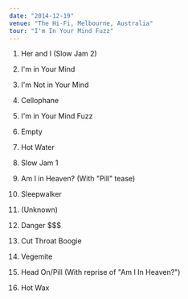 ```yaml
---
date: "2014-12-19"
venue: "The Hi-Fi, Melbourne, Australia"
tour: "I'm In Your Mind Fuzz"
---
```



 1. Her and I (Slow Jam 2)

 2. I'm in Your Mind

 3. I'm Not in Your Mind

 4. Cellophane

 5. I'm in Your Mind Fuzz

 6. Empty

 7. Hot Water

 8. Slow Jam 1

 9. Am I in Heaven?
    (With "Pill" tease)

10. Sleepwalker

11. (Unknown)
12. Danger $$$

13. Cut Throat Boogie

14. Vegemite

15. Head On/Pill
    (With reprise of "Am I In Heaven?")

16. Hot Wax


